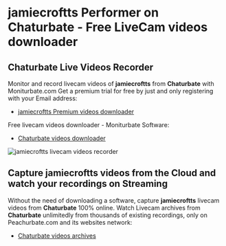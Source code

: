 # jamiecroftts Performer on Chaturbate - Free LiveCam videos downloader

## Chaturbate Live Videos Recorder

Monitor and record livecam videos of **jamiecroftts** from **Chaturbate** with Moniturbate.com
Get a premium trial for free by just and only registering with your Email address:
* [jamiecroftts Premium videos downloader](https://moniturbate.com/request-demo-licence-key.html)

Free livecam videos downloader - Moniturbate Software:
* [Chaturbate videos downloader](https://moniturbate.com/moniturbate-download-software.html)

![jamiecroftts livecam videos recorder](https://peachurnet.com/templates/moniturbate-software.png)


## Capture jamiecroftts videos from the Cloud and watch your recordings on Streaming

Without the need of downloading a software, capture **jamiecroftts** livecam videos from **Chaturbate** 100% online.
Watch Livecam archives from **Chaturbate** unlimitedly from thousands of existing recordings, only on Peachurbate.com and its websites network:
* [Chaturbate videos archives](https://peachurnet.com/)